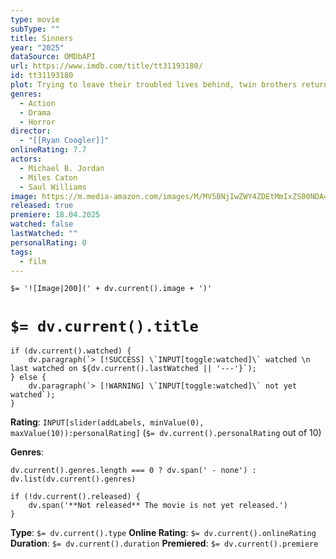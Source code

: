 ```yaml
---
type: movie
subType: ""
title: Sinners
year: "2025"
dataSource: OMDbAPI
url: https://www.imdb.com/title/tt31193180/
id: tt31193180
plot: Trying to leave their troubled lives behind, twin brothers return to their hometown to start again, only to discover that an even greater evil is waiting to welcome them back.
genres:
  - Action
  - Drama
  - Horror
director:
  - "[[Ryan Coogler]]"
onlineRating: 7.7
actors:
  - Michael B. Jordan
  - Miles Caton
  - Saul Williams
image: https://m.media-amazon.com/images/M/MV5BNjIwZWY4ZDEtMmIxZS00NDA4LTg4ZGMtMzUwZTYyNzgxMzk5XkEyXkFqcGc@._V1_SX300.jpg
released: true
premiere: 18.04.2025
watched: false
lastWatched: ""
personalRating: 0
tags:
  - film
---
```


`$= '![Image|200](' + dv.current().image + ')'`

# `$= dv.current().title`

```dataviewjs
if (dv.current().watched) {
	dv.paragraph(`> [!SUCCESS] \`INPUT[toggle:watched]\` watched \n last watched on ${dv.current().lastWatched || '---'}`);
} else {
	dv.paragraph(`> [!WARNING] \`INPUT[toggle:watched]\` not yet watched`);
}
```

**Rating**:  `INPUT[slider(addLabels, minValue(0), maxValue(10)):personalRating]` (`$= dv.current().personalRating` out of 10)

**Genres**:
```dataviewjs
dv.current().genres.length === 0 ? dv.span(' - none') : dv.list(dv.current().genres)
```

```dataviewjs
if (!dv.current().released) {
	dv.span('**Not released** The movie is not yet released.')
}
```

**Type**: `$= dv.current().type`
**Online Rating**: `$= dv.current().onlineRating`
**Duration**:  `$= dv.current().duration`
**Premiered**: `$= dv.current().premiere`